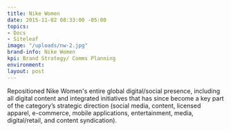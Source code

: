 ```yaml
---
title: Nike Women
date: 2015-11-02 08:33:00 -05:00
topics:
- Docs
- Siteleaf
image: "/uploads/nw-2.jpg"
brand-info: Nike Women
kpi: Brand Strategy/ Comms Planning
environment: 
layout: post
---
```


 Repositioned Nike Women's entire global digital/social presence, including all digital content and integrated initiatives that has since become a key part of the category’s strategic direction (social media, content, licensed apparel, e-commerce, mobile applications, entertainment, media, digital/retail, and content syndication).


